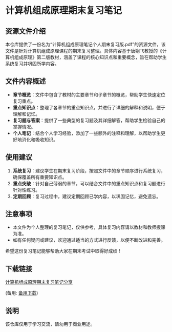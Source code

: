 # 计算机组成原理期末复习笔记

## 资源文件介绍

本仓库提供了一份名为“计算机组成原理笔记个人期末复习版.pdf”的资源文件，该文件是针对计算机组成原理课程的期末复习整理。具体内容基于唐朔飞教授的《计算机组成原理》第二版教材，涵盖了课程的核心知识点和重要概念，旨在帮助学生系统复习并巩固所学内容。

## 文件内容概述

- **章节概览**：文件中包含了教材的主要章节和子章节的概览，帮助学生快速定位复习重点。
- **重点知识点**：整理了各章节的重点知识点，并进行了详细的解释和说明，便于理解和记忆。
- **复习题与答案**：提供了一些典型的复习题及其详细解答，帮助学生检验自己的掌握情况。
- **个人笔记**：结合个人学习经验，添加了一些额外的注释和理解，以帮助学生更好地消化和吸收知识。

## 使用建议

1. **系统复习**：建议学生在期末复习阶段，按照文件中的章节顺序进行系统复习，确保覆盖所有重要知识点。
2. **重点突破**：针对自己薄弱的章节，可以结合文件中的重点知识点和复习题进行针对性练习。
3. **定期回顾**：复习过程中，建议定期回顾已学内容，以巩固记忆，避免遗忘。

## 注意事项

- 本文件为个人整理的复习笔记，仅供参考，具体复习内容请以教材和教师授课为准。
- 如有任何疑问或建议，欢迎通过适当的方式进行反馈，以便不断改进和完善。

希望这份复习笔记能够帮助大家在期末考试中取得好成绩！

## 下载链接
[计算机组成原理期末复习笔记分享](https://pan.quark.cn/s/0def0e8919ab) 

(备用: [备用下载](https://pan.baidu.com/s/1wVXqWCMZLoHDA01_WU5DUQ?pwd=1234))

## 说明

该仓库仅用于学习交流，请勿用于商业用途。
